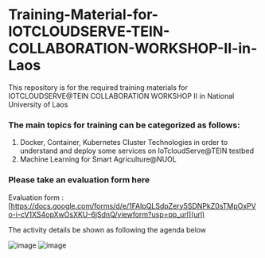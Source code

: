 # Training-Material-for-IOTCLOUDSERVE-TEIN-COLLABORATION-WORKSHOP-II-in-Laos
This repository is for the required training materials for IOTCLOUDSERVE@TEIN COLLABORATION WORKSHOP II in National University of Laos

### The main topics for training can be categorized as follows:
1. Docker, Container, Kubernetes Cluster Technologies in order to understand and deploy some services on IoTcloudServe@TEIN testbed 
2. Machine Learning for Smart Agriculture@NUOL

### **Please take an evaluation form here**
Evaluation form : [https://docs.google.com/forms/d/e/1FAIpQLSdpZery5SDNPkZ0sTMpOxPVo-i-cV1XS4opXwOsXKU-6jSdnQ/viewform?usp=pp_url](url) 

The activity details be shown as following the agenda below

![image](https://user-images.githubusercontent.com/51705645/70586425-9cd17200-1bf9-11ea-8c14-08ba8c4d1fcc.png)
![image](https://user-images.githubusercontent.com/51705645/70586463-b96daa00-1bf9-11ea-8e98-ef7d88146c25.png)
